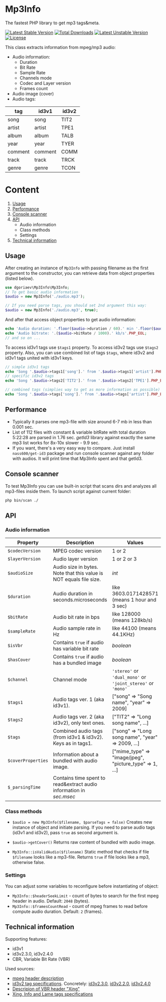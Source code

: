 # Mp3Info
The fastest PHP library to get mp3 tags&meta.

[![Latest Stable Version](https://poser.pugx.org/wapmorgan/mp3info/v/stable)](https://packagist.org/packages/wapmorgan/mp3info)
[![Total Downloads](https://poser.pugx.org/wapmorgan/mp3info/downloads)](https://packagist.org/packages/wapmorgan/mp3info)
[![Latest Unstable Version](https://poser.pugx.org/wapmorgan/mp3info/v/unstable)](https://packagist.org/packages/wapmorgan/mp3info)
[![License](https://poser.pugx.org/wapmorgan/mp3info/license)](https://packagist.org/packages/wapmorgan/mp3info)

This class extracts information from mpeg/mp3 audio:

- Audio information:
	- Duration
	- Bit Rate
	- Sample Rate
	- Channels mode
	- Codec and Layer version
	- Frames count
- Audio image (cover)
- Audio tags:

| tag     | id3v1   | id3v2 |
|---------|---------|-------|
| song    | song    | TIT2  |
| artist  | artist  | TPE1  |
| album   | album   | TALB  |
| year    | year    | TYER  |
| comment | comment | COMM  |
| track   | track   | TRCK  |
| genre   | genre   | TCON  |

# Content
1. [Usage](#usage)
2. [Performance](#performance)
3. [Console scanner](#console-scanner)
4. [API](#api)
	- Audio information
	- Class methods
	- Settings
4. [Technical information](#technical-information)

## Usage
After creating an instance of `Mp3Info` with passing filename as the first argument to the constructor, you can retrieve data from object properties (listed below).

```php
use dgoriaev\Mp3Info\Mp3Info;
// To get basic audio information
$audio = new Mp3Info('./audio.mp3');

// If you need parse tags, you should set 2nd argument this way:
$audio = new Mp3Info('./audio.mp3', true);
```

And after that access object properties to get audio information:

```php
echo 'Audio duration: '.floor($audio->duration / 60).' min '.floor($audio->duration % 60).' sec'.PHP_EOL;
echo 'Audio bitrate: '.($audio->bitRate / 1000).' kb/s'.PHP_EOL;
// and so on ...
```

To access id3v1 tags use `$tags1` property.
To access id3v2 tags use `$tags2` property.
Also, you can use combined list of tags `$tags`, where id3v2 and id3v1 tags united with id3v1 keys.

```php
// simple id3v1 tags
echo 'Song '.$audio->tags1['song'].' from '.$audio->tags1['artist'].PHP_EOL;
// specific id3v2 tags
echo 'Song '.$audio->tags2['TIT2'].' from '.$audio->tags2['TPE1'].PHP_EOL;

// combined tags (simplies way to get as more information as possible)
echo 'Song '.$audio->tags['song'].' from '.$audio->tags['artist'].PHP_EOL;
```

## Performance

* Typically it parses one mp3-file with size around 6-7 mb in less than 0.001 sec.
* List of 112 files with constant & variable bitRate with total duration 5:22:28 are parsed in 1.76 sec. *getId3* library against exactly the same mp3 list works for 8x-10x slower - 9.9 sec.
* If you want, there's a very easy way to compare. Just install `nass600/get-id3` package and run console scanner against any folder with audios. It will print time that Mp3Info spent and that getId3.

## Console scanner
To test Mp3Info you can use built-in script that scans dirs and analyzes all mp3-files inside them. To launch script against current folder:

```bash
php bin/scan ./
```

## API

### Audio information

| Property           | Description                                                         | Values                                                      |
|--------------------|---------------------------------------------------------------------|-------------------------------------------------------------|
| `$codecVersion`    | MPEG codec version                                                  | 1 or 2                                                      |
| `$layerVersion`    | Audio layer version                                                 | 1 or 2 or 3                                                 |
| `$audioSize`       | Audio size in bytes. Note that this value is NOT equals file size.  | *int*                                                       |
| `$duration`        | Audio duration in seconds.microseconds                              | like 3603.0171428571 (means 1 hour and 3 sec)               |
| `$bitRate`         | Audio bit rate in bps                                               | like 128000 (means 128kb/s)                                 |
| `$sampleRate`      | Audio sample rate in Hz                                             | like 44100 (means 44.1KHz)                                  |
| `$isVbr`           | Contains `true` if audio has variable bit rate                      | *boolean*                                                   |
| `$hasCover`        | Contains `true` if audio has a bundled image                        | *boolean*                                                   |
| `$channel`         | Channel mode                                                        | `'stereo'` or `'dual_mono'` or `'joint_stereo'` or `'mono'` |
| `$tags1`           | Audio tags ver. 1 (aka id3v1).                                      | ["song" => "Song name", "year" => 2009]                     |
| `$tags2`           | Audio tags ver. 2 (aka id3v2), only text ones.                      | ["TIT2" => "Long song name", ...]                           |
| `$tags`            | Combined audio tags (from id3v1 & id3v2). Keys as in tags1.         | ["song" => "Long song name", "year" => 2009, ...]           |
| `$coverProperties` | Information about a bundled with audio image.                       | ["mime_type" => "image/jpeg", "picture_type" => 1, ...]     |
| `$_parsingTime`    | Contains time spent to read&extract audio information in *sec.msec* |                                                             |

### Class methods
- `$audio = new Mp3Info($filename, $parseTags = false)`
    Creates new instance of object and initiate parsing. If you need to parse audio tags (id3v1 and id3v2), pass `true` as second argument is.

- `$audio->getCover()`
	Returns raw content of bundled with audio image.

- `Mp3Info::isValidAudio($filename)`
    Static method that checks if file `$filename` looks like a mp3-file. Returns `true` if file looks like a mp3, otherwise false.

### Settings
You can adjust some variables to reconfigure before instantiating of object:

- `Mp3Info::$headerSeekLimit` - count of bytes to search for the first mpeg header in audio. Default: `2048` (bytes).
- `Mp3Info::$framesCountRead` - count of mpeg frames to read before compute audio duration. Default: `2` (frames). 

## Technical information
Supporting features:
* id3v1
* id3v2.3.0, id3v2.4.0
* CBR, Variable Bit Rate (VBR)

Used sources:
* [mpeg header description](http://mpgedit.org/mpgedit/mpeg_format/mpeghdr.htm)
* [id3v2 tag specifications](http://id3.org/Developer%20Information). Concretely: [id3v2.3.0](http://id3.org/id3v2.3.0), [id3v2.2.0](http://id3.org/id3v2-00), [id3v2.4.0](http://id3.org/id3v2.4.0-changes)
* [Descripion of VBR header "Xing"](https://multimedia.cx/mp3extensions.txt)
* [Xing, Info and Lame tags specifications](http://gabriel.mp3-tech.org/mp3infotag.html)
